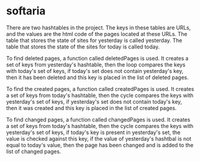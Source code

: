 # softaria
There are two hashtables in the project. The keys in these tables are URLs, and the values are the html code of the pages located at these URLs. 
The table that stores the state of sites for yesterday is called yesterday. The table that stores the state of the sites for today is called today.

To find deleted pages, a function called deletedPages is used. 
It creates a set of keys from yesterday's hashtable, then the loop compares the keys with today's set of keys, 
if today's set does not contain yesterday's key, then it has been deleted and this key is placed in the list of deleted pages.

To find the created pages, a function called createdPages is used. 
It creates a set of keys from today's hashtable, then the cycle compares the keys with yesterday's set of keys, 
if yesterday's set does not contain today's key, then it was created and this key is placed in the list of created pages.

To find changed pages, a function called changedPages is used. 
It creates a set of keys from today's hashtable, then the cycle compares the keys with yesterday's set of keys, 
if today's key is present in yesterday's set, the value is checked against this key, 
if the value of yesterday's hashtbal is not equal to today's value, then the page has been changed and is added to the list of changed pages.
